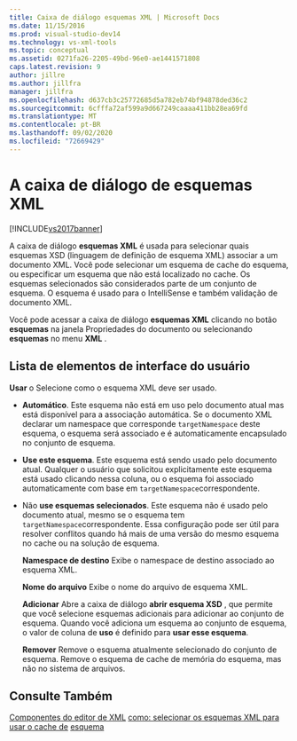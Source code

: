 ```yaml
---
title: Caixa de diálogo esquemas XML | Microsoft Docs
ms.date: 11/15/2016
ms.prod: visual-studio-dev14
ms.technology: vs-xml-tools
ms.topic: conceptual
ms.assetid: 0271fa26-2205-49bd-96e0-ae1441571808
caps.latest.revision: 9
author: jillre
ms.author: jillfra
manager: jillfra
ms.openlocfilehash: d637cb3c25772685d5a782eb74bf94878ded36c2
ms.sourcegitcommit: 6cfffa72af599a9d667249caaaa411bb28ea69fd
ms.translationtype: MT
ms.contentlocale: pt-BR
ms.lasthandoff: 09/02/2020
ms.locfileid: "72669429"
---
```

# <a name="xml-schemas-dialog-box"></a>A caixa de diálogo de esquemas XML
[!INCLUDE[vs2017banner](../includes/vs2017banner.md)]

A caixa de diálogo **esquemas XML** é usada para selecionar quais esquemas XSD (linguagem de definição de esquema XML) associar a um documento XML. Você pode selecionar um esquema de cache do esquema, ou especificar um esquema que não está localizado no cache. Os esquemas selecionados são considerados parte de um conjunto de esquema. O esquema é usado para o IntelliSense e também validação de documento XML.

 Você pode acessar a caixa de diálogo **esquemas XML** clicando no botão **esquemas** na janela Propriedades do documento ou selecionando **esquemas** no menu **XML** .

## <a name="uielement-list"></a>Lista de elementos de interface do usuário
 **Usar** o Selecione como o esquema XML deve ser usado.

- **Automático**. Este esquema não está em uso pelo documento atual mas está disponível para a associação automática. Se o documento XML declarar um namespace que corresponde `targetNamespace` deste esquema, o esquema será associado e é automaticamente encapsulado no conjunto de esquema.

- **Use este esquema**. Este esquema está sendo usado pelo documento atual. Qualquer o usuário que solicitou explicitamente este esquema está usado clicando nessa coluna, ou o esquema foi associado automaticamente com base em `targetNamespace`correspondente.

- Não **use esquemas selecionados**. Este esquema não é usado pelo documento atual, mesmo se o esquema tem `targetNamespace`correspondente. Essa configuração pode ser útil para resolver conflitos quando há mais de uma versão do mesmo esquema no cache ou na solução de esquema.

  **Namespace de destino** Exibe o namespace de destino associado ao esquema XML.

  **Nome do arquivo** Exibe o nome do arquivo de esquema XML.

  **Adicionar** Abre a caixa de diálogo **abrir esquema XSD** , que permite que você selecione esquemas adicionais para adicionar ao conjunto de esquema. Quando você adiciona um esquema ao conjunto de esquema, o valor de coluna de **uso** é definido para **usar esse esquema**.

  **Remover** Remove o esquema atualmente selecionado do conjunto de esquema. Remove o esquema de cache de memória do esquema, mas não no sistema de arquivos.

## <a name="see-also"></a>Consulte Também
 [Componentes do editor de XML](../xml-tools/xml-editor-components.md) [como: selecionar os esquemas XML para usar o cache de](../xml-tools/how-to-select-the-xml-schemas-to-use.md) [esquema](../xml-tools/schema-cache.md)
